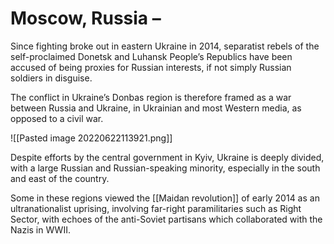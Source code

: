 # **Moscow, Russia –** 
Since fighting broke out in eastern Ukraine in 2014, separatist rebels of the self-proclaimed Donetsk and Luhansk People’s Republics have been accused of being proxies for Russian interests, if not simply Russian soldiers in disguise.

The conflict in Ukraine’s Donbas region is therefore framed as a war between Russia and Ukraine, in Ukrainian and most Western media, as opposed to a civil war.


![[Pasted image 20220622113921.png]]

Despite efforts by the central government in Kyiv, Ukraine is deeply divided, with a large Russian and Russian-speaking minority, especially in the south and east of the country.

Some in these regions viewed the [[Maidan revolution]] of early 2014 as an ultranationalist uprising, involving far-right paramilitaries such as Right Sector, with echoes of the anti-Soviet partisans which collaborated with the Nazis in WWII.